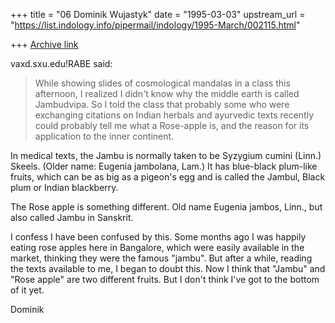 +++
title = "06 Dominik Wujastyk"
date = "1995-03-03"
upstream_url = "https://list.indology.info/pipermail/indology/1995-March/002115.html"

+++
[Archive link](https://list.indology.info/pipermail/indology/1995-March/002115.html)

vaxd.sxu.edu!RABE said:
> While showing slides of cosmological mandalas in a class this afternoon, I
> realized I didn't know why the middle earth is called Jambudvipa.  So I told
> the class that probably some who were exchanging citations on Indian herbals
> and ayurvedic texts recently could probably tell me what a Rose-apple is, and
> the reason for its application to the inner continent.

In medical texts, the Jambu is normally taken to be Syzygium cumini
(Linn.) Skeels. (Older name: Eugenia jambolana, Lam.) It has blue-black
plum-like fruits, which can be as big as a pigeon's egg and is called
the Jambul, Black plum or Indian blackberry.

The Rose apple is something different.  Old name Eugenia jambos, Linn.,
but also called Jambu in Sanskrit.

I confess I have been confused by this.  Some months ago I was happily
eating rose apples here in Bangalore, which were easily available in the
market, thinking they were the famous "jambu".  But after a while,
reading the texts available to me, I began to doubt this.  Now I think
that "Jambu" and "Rose apple" are two different fruits.  But I don't
think I've got to the bottom of it yet.

Dominik






